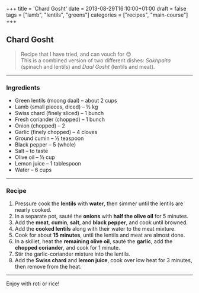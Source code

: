 +++
title = 'Chard Gosht'
date = 2013-08-29T16:10:00+01:00
draft = false
tags = ["lamb", "lentils", "greens"]
categories = ["recipes", "main-course"]
+++

## Chard Gosht

> Recipe that I have tried, and can vouch for 😊  
> This is a combined version of two different dishes: *Sakhpaita* (spinach and lentils) and *Daal Gosht* (lentils and meat).

---

### Ingredients

- Green lentils (moong daal) – about 2 cups  
- Lamb (small pieces, diced) – ½ kg  
- Swiss chard (finely sliced) – 1 bunch  
- Fresh coriander (chopped) – 1 bunch  
- Onion (chopped) – 2  
- Garlic (finely chopped) – 4 cloves  
- Ground cumin – ½ teaspoon  
- Black pepper – 5 (whole)  
- Salt – to taste  
- Olive oil – ½ cup  
- Lemon juice – 1 tablespoon  
- Water – 6 cups  

---

### Recipe

1. Pressure cook the **lentils** with **water**, then simmer until the lentils are nearly cooked.  
2. In a separate pot, sauté the **onions** with **half the olive oil** for 5 minutes.  
3. Add the **meat**, **cumin**, **salt**, and **black pepper**, and cook until browned.  
4. Add the **cooked lentils** along with their water to the meat mixture.  
5. Cook for about **15 minutes**, until the lentils and meat are almost done.  
6. In a skillet, heat the **remaining olive oil**, sauté the **garlic**, add the **chopped coriander**, and cook for 1 minute.  
7. Stir the garlic-coriander mixture into the lentils.  
8. Add the **Swiss chard** and **lemon juice**, cook over low heat for 3 minutes, then remove from the heat.  

---

Enjoy with roti or rice!

